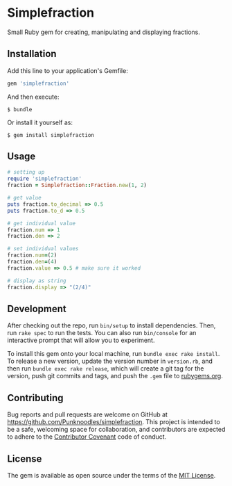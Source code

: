 # Simplefraction

Small Ruby gem for creating, manipulating and displaying fractions.

## Installation

Add this line to your application's Gemfile:

```ruby
gem 'simplefraction'
```

And then execute:

    $ bundle

Or install it yourself as:

    $ gem install simplefraction

## Usage

```ruby
# setting up
require 'simplefraction'
fraction = Simplefraction::Fraction.new(1, 2) 

# get value
puts fraction.to_decimal => 0.5
puts fraction.to_d => 0.5

# get individual value
fraction.num => 1
fraction.den => 2

# set individual values
fraction.num=(2)
fraction.den=(4)
fraction.value => 0.5 # make sure it worked

# display as string
fraction.display => "(2/4)"
```

## Development

After checking out the repo, run `bin/setup` to install dependencies. Then, run `rake spec` to run the tests. You can also run `bin/console` for an interactive prompt that will allow you to experiment.

To install this gem onto your local machine, run `bundle exec rake install`. To release a new version, update the version number in `version.rb`, and then run `bundle exec rake release`, which will create a git tag for the version, push git commits and tags, and push the `.gem` file to [rubygems.org](https://rubygems.org).

## Contributing

Bug reports and pull requests are welcome on GitHub at https://github.com/Punknoodles/simplefraction. This project is intended to be a safe, welcoming space for collaboration, and contributors are expected to adhere to the [Contributor Covenant](http://contributor-covenant.org) code of conduct.


## License

The gem is available as open source under the terms of the [MIT License](http://opensource.org/licenses/MIT).

